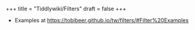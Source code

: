 +++
title = "Tiddlywiki/Filters"
draft = false
+++

-   Examples at <https://tobibeer.github.io/tw/filters/#Filter%20Examples>